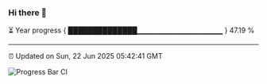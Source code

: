 ### Hi there 👋

⏳ Year progress { ██████████████▁▁▁▁▁▁▁▁▁▁▁▁▁▁▁▁ } 47.19 %

---

⏰ Updated on Sun, 22 Jun 2025 05:42:41 GMT

![Progress Bar CI](https://github.com/IshwaranRudhara/GIT-ACTION/workflows/Progress%20Bar%20CI/badge.svg)
